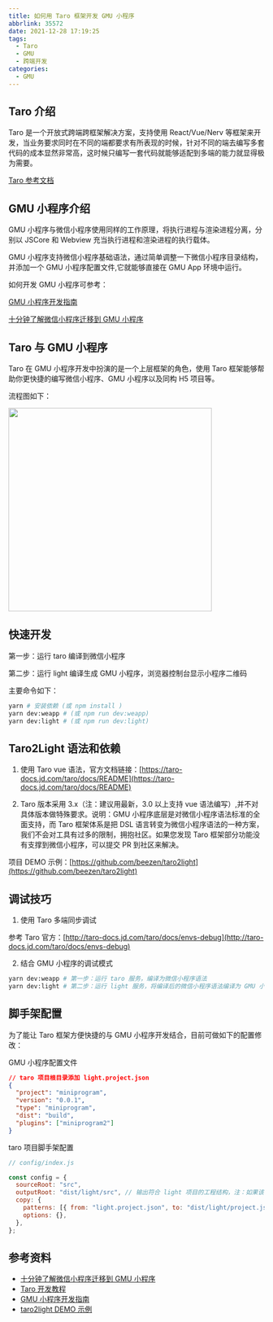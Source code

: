 ```yaml
---
title: 如何用 Taro 框架开发 GMU 小程序
abbrlink: 35572
date: 2021-12-28 17:19:25
tags:
  - Taro
  - GMU
  - 跨端开发
categories:
  - GMU
---
```


## Taro 介绍

Taro 是一个开放式跨端跨框架解决方案，支持使用 React/Vue/Nerv 等框架来开发，当业务要求同时在不同的端都要求有所表现的时候，针对不同的端去编写多套代码的成本显然非常高，这时候只编写一套代码就能够适配到多端的能力就显得极为需要。

[Taro 参考文档](http://taro-docs.jd.com/taro/docs/README)

## GMU 小程序介绍

GMU 小程序与微信小程序使用同样的工作原理，将执行进程与渲染进程分离，分别以 JSCore 和 Webview 充当执行进程和渲染进程的执行载体。

GMU 小程序支持微信小程序基础语法，通过简单调整一下微信小程序目录结构，并添加一个 GMU 小程序配置文件,它就能够直接在 GMU App 环境中运行。

如何开发 GMU 小程序可参考：

[GMU 小程序开发指南](https://iknow.hs.net/site/jiguang/docView/home/25?docType=lib)

[十分钟了解微信小程序迁移到 GMU 小程序](https://www.dongbizhen.com/posts/54465/)

## Taro 与 GMU 小程序

Taro 在 GMU 小程序开发中扮演的是一个上层框架的角色，使用 Taro 框架能够帮助你更快捷的编写微信小程序、GMU 小程序以及同构 H5 项目等。

流程图如下：

<img src="https://img.dongbizhen.com/static/taro2gmu.png" width="400"/>

## 快速开发

第一步：运行 taro 编译到微信小程序

第二步：运行 light 编译生成 GMU 小程序，浏览器控制台显示小程序二维码

主要命令如下：

```bash
yarn # 安装依赖 (或 npm install )
yarn dev:weapp # (或 npm run dev:weapp)
yarn dev:light # (或 npm run dev:light)
```

## Taro2Light 语法和依赖

1. 使用 Taro vue 语法，官方文档链接：[https://taro-docs.jd.com/taro/docs/README](https://taro-docs.jd.com/taro/docs/README)

2. Taro 版本采用 3.x（注：建议用最新，3.0 以上支持 vue 语法编写）,并不对具体版本做特殊要求。说明：GMU 小程序底层是对微信小程序语法标准的全面支持，而 Taro 框架体系是把 DSL 语言转变为微信小程序语法的一种方案，我们不会对工具有过多的限制，拥抱社区。如果您发现 Taro 框架部分功能没有支撑到微信小程序，可以提交 PR 到社区来解决。

项目 DEMO 示例：[https://github.com/beezen/taro2light](https://github.com/beezen/taro2light)

## 调试技巧

1. 使用 Taro 多端同步调试

参考 Taro 官方：[http://taro-docs.jd.com/taro/docs/envs-debug](http://taro-docs.jd.com/taro/docs/envs-debug)

2. 结合 GMU 小程序的调试模式

```bash
yarn dev:weapp # 第一步：运行 taro 服务，编译为微信小程序语法
yarn dev:light # 第二步：运行 light 服务，将编译后的微信小程序语法编译为 GMU 小程序
```

## 脚手架配置

为了能让 Taro 框架方便快捷的与 GMU 小程序开发结合，目前可做如下的配置修改：

GMU 小程序配置文件

```json
// taro 项目根目录添加 light.project.json
{
  "project": "miniprogram",
  "version": "0.0.1",
  "type": "miniprogram",
  "dist": "build",
  "plugins": ["miniprogram2"]
}
```

taro 项目脚手架配置

```javascript
// config/index.js

const config = {
  sourceRoot: "src",
  outputRoot: "dist/light/src", // 输出符合 light 项目的工程结构，注：如果该项目为多端同构项目，此处可以根据环境变量，做不同的输出结构配置
  copy: {
    patterns: [{ from: "light.project.json", to: "dist/light/project.json" }], // 复制 light 项目配置文件，到 light 工程
    options: {},
  },
};
```

## 参考资料

- [十分钟了解微信小程序迁移到 GMU 小程序](https://www.dongbizhen.com/posts/54465/)
- [Taro 开发教程](https://taro-docs.jd.com/taro/docs/README)
- [GMU 小程序开发指南](https://iknow.hs.net/site/jiguang/docView/home/25?docType=lib)
- [taro2light DEMO 示例](https://github.com/beezen/taro2light)
